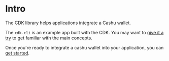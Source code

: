 # Intro

The CDK library helps applications integrate a Cashu wallet.

The `cdk-cli` is an example app built with the CDK. You may want to [give it a try](xx_appendix_cli.md) to get familiar with the main concepts.

Once you're ready to integrate a cashu wallet into your application, you can [get started](01_get_started.md).